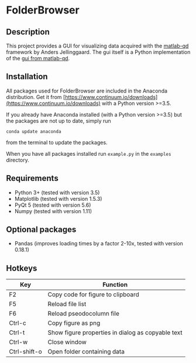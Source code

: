 FolderBrowser
=============

Description
-----------
This project provides a GUI for visualizing data acquired with the [matlab-qd](https://github.com/qdev-dk/matlab-qd) framework by Anders Jellinggaard.
The gui itself is a Python implementation of the [gui from matlab-qd](https://github.com/qdev-dk/matlab-qd/tree/master/%2Bqd/%2Bgui).

Installation
------------
All packages used for FolderBrowser are included in the Anaconda distribution. Get it from [https://www.continuum.io/downloads](https://www.continuum.io/downloads) with a Python version >=3.5.

If you already have Anaconda installed (with a Python version >=3.5) but the packages are not up to date, simply run
```
conda update anaconda
````
from the terminal to update the packages.

When you have all packages installed run `example.py` in the `examples` directory.


Requirements
------------
* Python 3+ (tested with version 3.5)
* Matplotlib (tested with version 1.5.3)
* PyQt 5 (tested with version 5.6)
* Numpy (tested with version 1.11)


Optional packages
-----------------
* Pandas (improves loading times by a factor 2-10x, tested with version 0.18.1)


Hotkeys
-------
| Key           | Function      |
| ------------- | ------------- |
| F2            | Copy code for figure to clipboard |
| F5            | Reload file list |
| F6            | Reload pseodocolumn file |
| Ctrl-c        | Copy figure as png |
| Ctrl-t        | Show figure properties in dialog as copyable text |
| Ctrl-w        | Close window |
| Ctrl-shift-o  | Open folder containing data |
